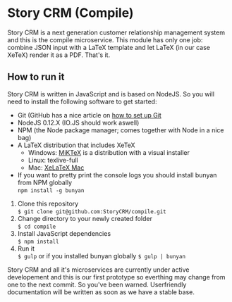 Story CRM (Compile)
===================

Story CRM is a next generation customer relationship management system and this is the compile microservice. This module has only one job: combine JSON input with a LaTeX template and let LaTeX (in our case XeTeX) render it as a PDF. That's it.

## How to run it
Story CRM is written in JavaScript and is based on NodeJS. So you will need to install the following software to get started:

* Git (GitHub has a nice article on [how to set up Git](https://help.github.com/articles/set-up-git/)
* NodeJS 0.12.X (IO.JS should work aswell)
* NPM (the Node package manager; comes together with Node in a nice bag)
* A LaTeX distribution that includes XeTeX
  * Windows: [MiKTeX](http://miktex.org/) is a distribution with a visual installer
  * Linux: texlive-full
  * Mac: [XeLaTeX Mac](https://www.google.de/search?q=mac+xelatex)
* If you want to pretty print the console logs you should install bunyan from NPM globally<br/>
  `npm install -g bunyan`

1. Clone this repository<br/>
 `$ git clone git@github.com:StoryCRM/compile.git`
2. Change directory to your newly created folder<br/>
 `$ cd compile`
3. Install JavaScript dependencies<br/>
 `$ npm install`
4. Run it<br/>
 `$ gulp` or if you installed bunyan globally `$ gulp | bunyan`

Story CRM and all it's microservices are currently under active developement and this is our first prototype so everthing may change from one to the next commit. So you've been warned. Userfriendly documentation will be written as soon as we have a stable base.
